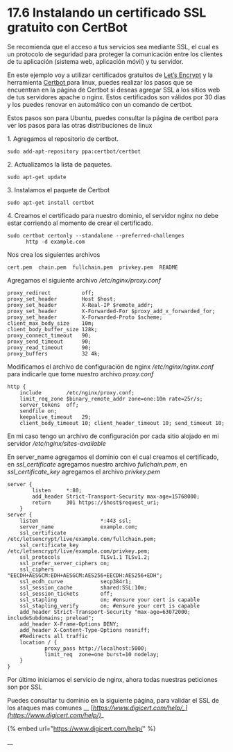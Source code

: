 # 17.6 Instalando un certificado SSL gratuito con CertBot

Se recomienda que el acceso a tus servicios sea mediante SSL, el cual es un protocolo de seguridad para proteger la comunicación entre los clientes de tu aplicación (sistema web, aplicación móvil) y tu servidor.

En este ejemplo voy a utilizar certificados gratuitos de [Let’s Encrypt](https://letsencrypt.org/) y la herramienta [Certbot ](https://certbot.eff.org/)para linux, puedes realizar los pasos que se encuentran en la página de Certbot si deseas agregar SSL a los sitios web de tus servidores apache o nginx. Estos certificados son válidos por 30 días y los puedes renovar en automático con un comando de certbot.

Estos pasos son para Ubuntu, puedes consultar la página de certbot para ver los pasos para las otras distribuciones de linux

1\. Agregamos el repositorio de certbot.

```
sudo add-apt-repository ppa:certbot/certbot
```

2\. Actualizamos la lista de paquetes.

```
sudo apt-get update
```

3\. Instalamos el paquete de Certbot

```
sudo apt-get install certbot
```

4\. Creamos el certificado para nuestro dominio, el servidor nginx no debe estar corriendo al momento de crear el certificado.

```
sudo certbot certonly --standalone --preferred-challenges 
      http -d example.com
```

Nos crea los siguientes archivos

```
cert.pem  chain.pem  fullchain.pem  privkey.pem  README
```

Agregamos el siguiente archivo _/etc/nginx/proxy.conf_

```
proxy_redirect          off;
proxy_set_header        Host $host;
proxy_set_header        X-Real-IP $remote_addr;
proxy_set_header        X-Forwarded-For $proxy_add_x_forwarded_for;
proxy_set_header        X-Forwarded-Proto $scheme;
client_max_body_size    10m;
client_body_buffer_size 128k;
proxy_connect_timeout   90;
proxy_send_timeout      90;
proxy_read_timeout      90;
proxy_buffers           32 4k;
```

Modificamos el archivo de configuración de nginx _/etc/nginx/nginx.conf_ para indicarle que tome nuestro archivo _proxy.conf_

```
http {
    include        /etc/nginx/proxy.conf;
    limit_req_zone $binary_remote_addr zone=one:10m rate=25r/s;
    server_tokens  off;
    sendfile on;
    keepalive_timeout   29; 
    client_body_timeout 10; client_header_timeout 10; send_timeout 10;
```

En mi caso tengo un archivo de configuración por cada sitio alojado en mi servidor _/etc/nginx/sites-available_

En server\_name agregamos el dominio con el cual creamos el certificado, en _ssl\_certificate_ agregamos nuestro archivo _fullchain.pem_, en _ssl\_certificate\_key_ agregamos el archivo _privkey.pem_

```
server {
        listen     *:80;
        add_header Strict-Transport-Security max-age=15768000;
        return     301 https://$host$request_uri;
    }
server {
    listen                    *:443 ssl;
    server_name               example.com;
    ssl_certificate           /etc/letsencrypt/live/example.com/fullchain.pem;
    ssl_certificate_key       /etc/letsencrypt/live/example.com/privkey.pem;
    ssl_protocols             TLSv1.1 TLSv1.2;
    ssl_prefer_server_ciphers on;
    ssl_ciphers               "EECDH+AESGCM:EDH+AESGCM:AES256+EECDH:AES256+EDH";
    ssl_ecdh_curve            secp384r1;
    ssl_session_cache         shared:SSL:10m;
    ssl_session_tickets       off;
    ssl_stapling              on; #ensure your cert is capable
    ssl_stapling_verify       on; #ensure your cert is capable
    add_header Strict-Transport-Security "max-age=63072000; includeSubdomains; preload";
    add_header X-Frame-Options DENY;
    add_header X-Content-Type-Options nosniff;
    #Redirects all traffic
    location / {
            proxy_pass http://localhost:5000;
            limit_req  zone=one burst=10 nodelay;
    }
}
```

Por último iniciamos el servicio de nginx, ahora todas nuestras peticiones son por SSL

Puedes consultar tu dominio en la siguiente página, para validar el SSL de los ataques mas comunes __ [_https://www.digicert.com/help/_](https://www.digicert.com/help/)__

{% embed url="https://www.digicert.com/help/" %}

__
